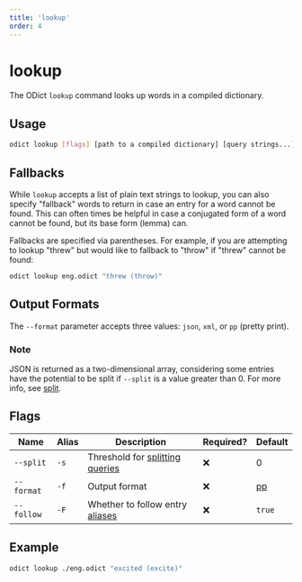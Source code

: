 ```yaml
---
title: 'lookup'
order: 4
---
```


# lookup

The ODict `lookup` command looks up words in a compiled dictionary.

## Usage

```bash
odict lookup [flags] [path to a compiled dictionary] [query strings...]
```

## Fallbacks

While `lookup` accepts a list of plain text strings to lookup, you can also specify "fallback" words to return in case an entry for a word cannot be found. This can often times be helpful in case a conjugated form of a word cannot be found, but its base form (lemma) can.

Fallbacks are specified via parentheses. For example, if you are attempting to lookup "threw" but would like to fallback to "throw" if "threw" cannot be found:

```bash
odict lookup eng.odict "threw (throw)"
```

## Output Formats

The `--format` parameter accepts three values: `json`, `xml`, or `pp` (pretty print).

<aside>

### Note

JSON is returned as a two-dimensional array, considering some entries have the potential to be split if `--split` is a value greater than 0. For more info, see [split](./split).

</aside>

## Flags

| Name       | Alias | Description                                                | Required? | Default               |
| ---------- | ----- | ---------------------------------------------------------- | --------- | --------------------- |
| `--split`  | `-s`  | Threshold for [splitting queries](./cli/split)             | ❌         | 0                     |
| `--format` | `-f`  | Output format                                              | ❌         | [pp](#output-formats) |
| `--follow` | `-F`  | Whether to follow entry [aliases](/docs/xml/entry#aliases) | ❌         | `true`                |


## Example

```bash
odict lookup ./eng.odict "excited (excite)"
```